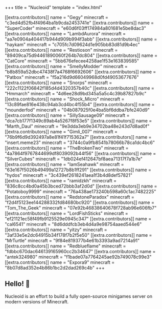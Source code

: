 +++
title = "Nucleoid"
template = "index.html"

[[extra.contributors]]
name = "Gegy"
minecraft = "c3ed4d52fb4f4964ba1b9cda2453741e"
[[extra.contributors]]
name = "SuperCoder"
minecraft = "e60d6f03ff174984a801681e5be8dac3"
[[extra.contributors]]
name = "LambdAurora"
minecraft = "aa7e0904a404417b944d909b994f3abb"
[[extra.contributors]]
name = "haykam"
minecraft = "c705fc7d09624d1e905bb83d81d9b4ec"
[[extra.contributors]]
name = "Restioson"
minecraft = "89409ca75d94461890060f264b7dc804"
[[extra.contributors]]
name = "CatCore"
minecraft = "5bb676efecee4258ae1f53e163839585"
[[extra.contributors]]
name = "SmellyModder"
minecraft = "b8b859a52dbc47438f7a4768f6692606"
[[extra.contributors]]
name = "Patbox"
minecraft = "f5a216d9d66049968d0fd49053677676"
[[extra.contributors]]
name = "Snorps"
minecraft = "222c1122f06842f185d4d4320357b40c"
[[extra.contributors]]
name = "Hmmarch"
minecraft = "4d6ee28d9bd345a5a5c4c39b87827b9c"
[[extra.contributors]]
name = "Shock_Micro"
minecraft = "13c89fae816e438c94ab3cd4bc4f55b4"
[[extra.contributors]]
name = "mounderfod"
minecraft = "04b087925f0e4ba5bf6ddba7bfe240d9"
[[extra.contributors]]
name = "SillySausage09"
minecraft = "dca7cb177f1349c89ab4a5267f8f53e5"
[[extra.contributors]]
name = "Marth_Daul"
minecraft = "9e3dda3eb9e34702ba48e243d7d8ad0f"
[[extra.contributors]]
name = "Gimli_007"
minecraft = "76b9f6d9d392497a8e81f41f715362a7"
[[extra.contributors]]
name = "insert.meme23"
minecraft = "3744c0a9fb8541b78066b78ca1dc4bc6"
[[extra.contributors]]
name = "TheBrokenTwo"
minecraft = "4a7864f9767844699df8039092b44f56"
[[extra.contributors]]
name = "SilverCubes"
minecraft = "1db024ef412647bf8aea71317f7a1b7e"
[[extra.contributors]]
name = "IamSeahawk"
minecraft = "63e167f5026b49499a12727b8b1ff291"
[[extra.contributors]]
name = "hydos"
minecraft = "3c439ef2618241aea1f3b4d8def57821"
[[extra.contributors]]
name = "ramidzkh"
minecraft = "836c8cc4bd0a45b3bced72bbb3af2d0d"
[[extra.contributors]]
name = "Potatoboy9999"
minecraft = "76a438ae173240b598a60c1ac7482225"
[[extra.contributors]]
name = "RedstoneParadox"
minecraft = "f2d4f5123ee144288332fd84680bc920"
[[extra.contributors]]
name = "Tom_The_Geek"
minecraft = "07e92b46838640678f728ab96e606fb7"
[[extra.contributors]]
name = "LordFishSticks"
minecraft = "ef21121ec58f49fb9125529e0945c347"
[[extra.contributors]]
name = "cal6541"
minecraft = "8d6dddfcb3eb4d4a9e98754aaed544e6"
[[extra.contributors]]
name = "yitzy"
minecraft = "3af33e5e2dc64915b34f178f7b2f5e50"
[[extra.contributors]]
name = "MrTurtle"
minecraft = "9f84e819377b4e61b3393a9ad7214a91"
[[extra.contributors]]
name = "Redblueflame"
minecraft = "fdbbc670dac646139165960cc2b34647"
[[extra.contributors]]
name = "antek324980"
minecraft = "f1bade07a7764245ae92b749078c99e3"
[[extra.contributors]]
name = "Expora9"
minecraft = "8b07d8ad352e4b86b1bc2d2dad269c4b"
+++

## Hello! 👋
Nucleoid is an effort to build a fully open-source minigames server on modern versions of Minecraft.
